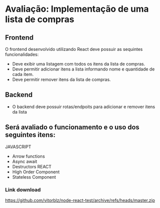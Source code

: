 # Avaliação: Implementação de uma lista de compras

## Frontend

O frontend desenvolvido utilizando React deve possuir as sequintes funcionalidades:

- Deve exibir uma listagem com todos os itens da lista de compras.
- Deve permitir adicionar itens a lista informando nome e quantidade de cada item.
- Deve permitir remover itens da lista de compras.

## Backend

- O backend deve possuir rotas/endpoits para adicionar e remover itens da lista

## Será avaliado o funcionamento e o uso dos seguintes itens:
JAVASCRIPT
- Arrow functions
- Async await
- Destructors
REACT
- High Order Component
- Stateless Component



### Link download
https://github.com/vitorblz/node-react-test/archive/refs/heads/master.zip